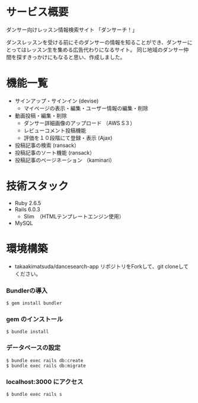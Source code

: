 # サービス概要
ダンサー向けレッスン情報検索サイト
「ダンサーチ！」

ダンスレッスンを受ける前にそのダンサーの情報を知ることができ、ダンサーにとってはレッスン生を集める広告代わりになるサイト。
同じ地域のダンサー仲間を探すきっかけにもなると思い、作成しました。

# 機能一覧
* サインアップ・サインイン (devise)
  * マイページの表示・編集・ユーザー情報の編集・削除
* 動画投稿・編集・削除
  * ダンサー詳細画像のアップロード （AWS S３）
  * レビューコメント投稿機能
  * 評価を１０段階にて登録・表示 (Ajax)
* 投稿記事の検索 (ransack）
* 投稿記事のソート機能 (ransack）
* 投稿記事のページネーション （kaminari）

# 技術スタック
* Ruby 2.6.5
* Rails 6.0.3
  * Slim　（HTMLテンプレートエンジン使用）
* MySQL 

# 環境構築

* takaakimatsuda/dancesearch-app リポジトリをForkして、git cloneしてください。

### Bundlerの導入

```
$ gem install bundler
```

### gem のインストール

```
$ bundle install
```
### データベースの設定

```
$ bundle exec rails db:create
$ bundle exec rails db:migrate
```

### localhost:3000 にアクセス

```
$ bundle exec rails s
```
